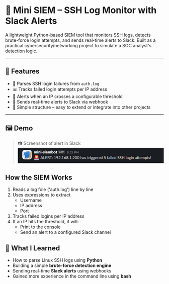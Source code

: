 # 🔐 Mini SIEM – SSH Log Monitor with Slack Alerts

A lightweight Python-based SIEM tool that monitors SSH logs, detects brute-force login attempts, and sends real-time alerts to Slack. Built as a practical cybersecurity/networking project to simulate a SOC analyst's detection logic.

---

## 📌 Features

- 🧠 Parses SSH login failures from `auth.log`
- 📊 Tracks failed login attempts per IP address
- 🚨 Alerts when an IP crosses a configurable threshold
- 💬 Sends real-time alerts to Slack via webhook
- 📂 Simple structure – easy to extend or integrate into other projects

---

## 🖼️ Demo

> 📷 Screenshot of alert in Slack
> ![Slack Alert](https://github.com/jacobfielder/mini-siem-lab/blob/main/images/siem-slackalert.png?raw=true)

## How the SIEM Works

1. Reads a log fole ('auth.log') line by line
2. Uses expressions to extract
	- Username
	- IP address
	- Port
3. Tracks failed logins per IP address
4. If an IP hits the threshold, it will:
	- Print to the console
	- Send an alert to a configured Slack channel

## 🧠 What I Learned

- How to parse Linux SSH logs using **Python**
- Building a simple **brute-force detection engine**
- Sending real-time **Slack alerts** using webhooks
- Gained more experience in the command line using **bash**
